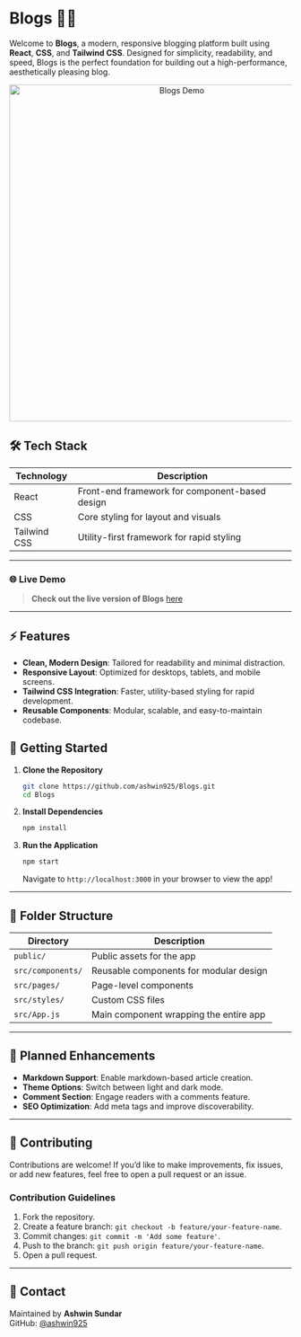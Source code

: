 # Blogs 📖✨

Welcome to **Blogs**, a modern, responsive blogging platform built using **React**, **CSS**, and **Tailwind CSS**. Designed for simplicity, readability, and speed, Blogs is the perfect foundation for building out a high-performance, aesthetically pleasing blog.

<p align="center">
    <img src="path_to_demo_image.gif" alt="Blogs Demo" width="600px"/>
</p>

## 🛠️ Tech Stack

| Technology   | Description                                     |
|--------------|-------------------------------------------------|
| React        | Front-end framework for component-based design  |
| CSS          | Core styling for layout and visuals             |
| Tailwind CSS | Utility-first framework for rapid styling       |

---

### 🌐 Live Demo

> **Check out the live version of Blogs** [here](https://blogs-smoky-gamma.vercel.app/)  

---

## ⚡ Features

- **Clean, Modern Design**: Tailored for readability and minimal distraction.
- **Responsive Layout**: Optimized for desktops, tablets, and mobile screens.
- **Tailwind CSS Integration**: Faster, utility-based styling for rapid development.
- **Reusable Components**: Modular, scalable, and easy-to-maintain codebase.

## 🚀 Getting Started

1. **Clone the Repository**

    ```bash
    git clone https://github.com/ashwin925/Blogs.git
    cd Blogs
    ```

2. **Install Dependencies**

    ```bash
    npm install
    ```

3. **Run the Application**

    ```bash
    npm start
    ```
    Navigate to `http://localhost:3000` in your browser to view the app!

---

## 📂 Folder Structure

| Directory        | Description                                     |
|------------------|-------------------------------------------------|
| `public/`        | Public assets for the app                       |
| `src/components/`| Reusable components for modular design          |
| `src/pages/`     | Page-level components                           |
| `src/styles/`    | Custom CSS files                                |
| `src/App.js`     | Main component wrapping the entire app          |

---

## 🎨 Planned Enhancements

- **Markdown Support**: Enable markdown-based article creation.
- **Theme Options**: Switch between light and dark mode.
- **Comment Section**: Engage readers with a comments feature.
- **SEO Optimization**: Add meta tags and improve discoverability.

---

## 🤝 Contributing

Contributions are welcome! If you’d like to make improvements, fix issues, or add new features, feel free to open a pull request or an issue.

### Contribution Guidelines

1. Fork the repository.
2. Create a feature branch: `git checkout -b feature/your-feature-name`.
3. Commit changes: `git commit -m 'Add some feature'`.
4. Push to the branch: `git push origin feature/your-feature-name`.
5. Open a pull request.

---

## 📱 Contact

Maintained by **Ashwin Sundar**  
GitHub: [@ashwin925](https://github.com/ashwin925)
